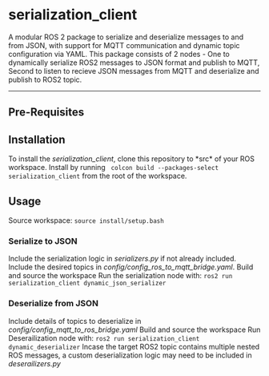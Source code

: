 # serialization_client

A modular ROS 2 package to serialize and deserialize messages to and from JSON, with support for MQTT communication and dynamic topic configuration via YAML. This package consists of 2 nodes - One to dynamically serialize ROS2 messages to JSON format and publish to MQTT, Second to listen to recieve JSON messages from MQTT and deserialize and publish to ROS2 topic.

---

## Pre-Requisites

## Installation
To install the *serialization_client*, clone this repository to *src\* of your ROS workspace. Install by running
``` colcon build --packages-select serialization_client``` 
from the root of the workspace.
## Usage
Source workspace:
```source install/setup.bash```

### Serialize to JSON
Include the serialization logic in *serializers.py* if not already included.
Include the desired topics in *config/config_ros_to_mqtt_bridge.yaml*.
Build and source the workspace 
Run the serialization node with:
```ros2 run serialization_client dynamic_json_serializer```

### Deserialize from JSON
Include details of topics to deserialize in *config/config_mqtt_to_ros_bridge.yaml*
Build and source the workspace
Run Deserailization node with:
```ros2 run serialization_client dynamic_deserializer```
Incase the target ROS2 topic contains multiple nested ROS messages, a custom deserialization logic may need to be included in *deserailizers.py*
